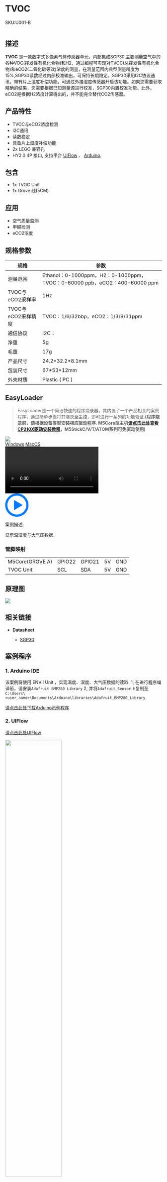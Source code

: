# TVOC

<el-tag effect="plain">SKU:U001-B</el-tag>

<div class="product_pic"><img src=""></div>


## 描述

**TVOC** 是一款数字式多像素气体传感器单元，内部集成SGP30,主要测量空气中的各种VOC(挥发性有机化合物)和H2，通过编程可实现对TVOC(总挥发性有机化合物)和eCO2(二氧化碳等效)浓度的测量，在测量范围内典型测量精度为15%,SGP30读数经过内部校准输出，可保持长期稳定。SGP30采用I2C协议通讯，带有片上湿度补偿功能，可通过外接湿度传感器开启该功能。如果您需要获取精确的结果，您需要根据已知测量源进行校准，SGP30内置校准功能。此外，eCO2是根据H2浓度计算得出的，并不能完全替代CO2传感器。

## 产品特性

- TVOC与eCO2浓度检测
- I2C通讯
- 读数稳定
- 具备片上湿度补偿功能
- 2x LEGO 兼容孔
- HY2.0 4P 接口, 支持平台 [UIFlow](http://flow.m5stack.com) 、 [Arduino](http://www.arduino.cc).

## 包含

- 1x TVOC Unit
- 1x Grove 线(5CM)

## 应用

- 空气质量监测
- 甲醛检测
- eCO2浓度

## 规格参数

<table class="table-1">
    <thead>
    <tr>
        <th>规格</th>
        <th>参数</th>
    </tr>
    </thead>
    <tbody>
        <tr>
            <td>测量范围</td>
            <td>Ethanol：0-1000ppm，H2：0-1000ppm，TVOC：0-60000 ppb，eCO2：400-60000 ppm</td>
        </tr>
        <tr>
            <td>TVOC与eCO2采样率</td>
            <td>1Hz</td>
        </tr>
        <tr>
            <td>TVOC与eCO2采样精度</td>
            <td>TVOC：1/6/32bbp，eCO2：1/3/9/31ppm</td>
        </tr>
        <tr>
            <td>通信协议</td>
            <td>I2C：</td>
        </tr>
        <tr>
            <td>净重</td>
            <td>5g</td>
        </tr>
        <tr>
            <td>毛重</td>
            <td>17g</td>
        </tr>
        <tr>
            <td>产品尺寸</td>
            <td>24.2*32.2*8.1mm</td>
        </tr>
        <tr>
            <td>包装尺寸</td>
            <td>67*53*12mm</td>
        </tr>
        <tr>
            <td>外壳材质</td>
            <td>Plastic ( PC )</td>
        </tr>
     </tbody>
</table>

## EasyLoader

>EasyLoader是一个简洁快速的程序烧录器，其内置了一个产品相关的案例程序，通过简单步骤将其烧录至主控，即可进行一系列的功能验证.**(程序烧录前，请根据设备类型安装相应驱动程序. M5Core型主机[请点击此处查看CP210X驱动安装教程](zh_CN/arduino/arduino_development?id=安装串口驱动)，M5StickC/V/T/ATOM系列可免驱动使用)**

<div class="easyloader-box">
    <div style="background-color:white;">
        <div><img src="https://m5stack.oss-cn-shenzhen.aliyuncs.com/image/easyloader_intro.webp"></div>
        <div class="easyloader-btn">
            <a href="https://m5stack.oss-cn-shenzhen.aliyuncs.com/EasyLoader/Windows/UNIT/For%20M5Core/EasyLoader_ENV2_UNIT_With_M5Core.exe">Windows</a>
            <a href="https://m5stack.oss-cn-shenzhen.aliyuncs.com/EasyLoader/MacOS/UNIT/EasyLoader_ENV2_UNIT_With_M5Core.dmg">MacOS</a>
            <!-- <a>Linux</a>
            <a>MacOS</a> -->
        </div>
    </div>
    <div>
        <video id="example_video" controls>
            <source src="https://m5stack.oss-cn-shenzhen.aliyuncs.com/video/Product_example_video/Unit/ENVII.MP4" type="video/mp4">
        </video>
        <div class="easyloader-mask">
        <a>
            <svg id="play-btn" t="1583228776634" class="icon" viewBox="0 0 1024 1024" version="1.1" xmlns="http://www.w3.org/2000/svg" p-id="4152" width="75" height="75"><path d="M512 0C229.216 0 0 229.216 0 512s229.216 512 512 512 512-229.216 512-512S794.784 0 512 0z m0 928C282.24 928 96 741.76 96 512S282.24 96 512 96s416 186.24 416 416-186.24 416-416 416zM384 288l384 224-384 224z" p-id="4153" fill="#007aff"></path></svg></a>
            <p>案例描述:</p>
            <p>显示温湿度与大气压数据.</p>
        </div>
    </div>
</div>

### 管脚映射

<table>
 <tr><td>M5Core(GROVE A)</td><td>GPIO22</td><td>GPIO21</td><td>5V</td><td>GND</td></tr>
 <tr><td>TVOC Unit</td><td>SCL</td><td>SDA</td><td>5V</td><td>GND</td></tr>
</table>

## 原理图

<img src="assets/img/product_pics/unit/envII_sch.webp">


## 相关链接

- **Datasheet** 

   - [SGP30](https://m5stack.oss-cn-shenzhen.aliyuncs.com/resource/docs/datasheet/unit/Sensirion_Gas_Sensors_SGP30_Datasheet.pdf)

## 案例程序

### 1. Arduino IDE

该案例将使用 ENVII Unit ，实现温度、湿度、大气压数据的读取.
1, 在进行程序编译前，请安装`Adafruit BMP280 Library`
2, 并将`Adafruit_Sensor.h`复制至`C:\Users\<user_name>\Documents\Arduino\libraries\Adafruit_BMP280_Library`

[请点击此处下载Arduino示例程序](https://github.com/m5stack/M5-ProductExampleCodes/tree/master/Unit/ENVII/Arduino)

### 2. UIFlow

[请点击此处UIFlow](https://github.com/m5stack/M5-ProductExampleCodes/tree/master/Unit/ENVII/UIFlow)

<img src="assets/img/product_pics/unit/envII/envII_03.webp" width="60%">

<script>

   var purchase_link = 'https://m5stack.com/collections/all/products/env-ii-unit';

   anchor_search(purchase_link);
   scrollFunc();

</script>
